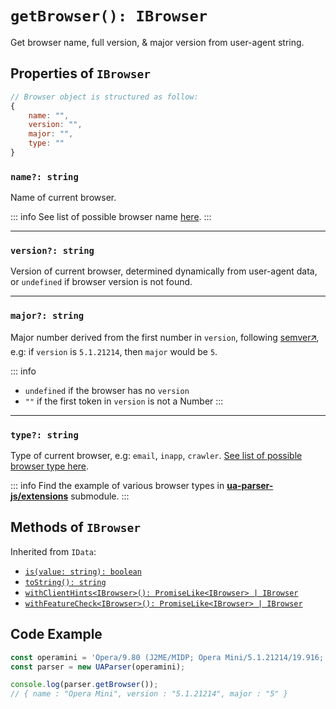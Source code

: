 # `getBrowser(): IBrowser`

Get browser name, full version, & major version from user-agent string.

## Properties of `IBrowser`


```js
// Browser object is structured as follow:
{ 
    name: "", 
    version: "", 
    major: "", 
    type: ""
}
```

### `name?: string`

Name of current browser. 

::: info
See list of possible browser name [here](/info/browser/name).
:::

---
### `version?: string`

Version of current browser, determined dynamically from user-agent data, or `undefined` if browser version is not found.

---
### `major?: string`

Major number derived from the first number in `version`, following [semver🡭](https://semver.org/), e.g: if `version` is `5.1.21214`, then `major` would be `5`.

::: info
- `undefined` if the browser has no `version`
- `""` if the first token in `version` is not a Number
:::

---
### `type?: string`

Type of current browser, e.g: `email`, `inapp`, `crawler`. [See list of possible browser type here](/info/browser/type).

::: info
Find the example of various browser types in [**ua-parser-js/extensions**](/api/submodules/extensions/overview) submodule.
:::

## Methods of `IBrowser`

Inherited from `IData`:

- [`is(value: string): boolean`](/api/main/idata/is)
- [`toString(): string`](/api/main/idata/to-string)
- [`withClientHints<IBrowser>(): PromiseLike<IBrowser> | IBrowser`](/api/main/idata/with-client-hints)
- [`withFeatureCheck<IBrowser>(): PromiseLike<IBrowser> | IBrowser`](/api/main/idata/with-feature-check)

## Code Example

```js
const operamini = 'Opera/9.80 (J2ME/MIDP; Opera Mini/5.1.21214/19.916; U; en) Presto/2.5.25'
const parser = new UAParser(operamini);

console.log(parser.getBrowser());
// { name : "Opera Mini", version : "5.1.21214", major : "5" }
```